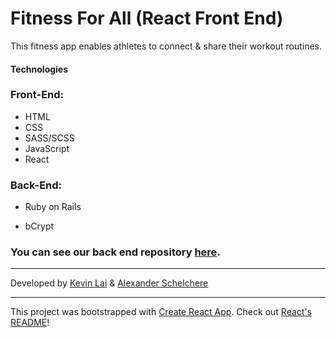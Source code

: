 # Fitness For All (React Front End)

This fitness app enables athletes to connect & share their workout routines.

#### Technologies

### **Front-End:**

- HTML
- CSS
- SASS/SCSS
- JavaScript
- React

### **Back-End:**

- Ruby on Rails

- bCrypt

### You can see our back end repository **[here](https://github.com/Lexscher/ffa-api)**.

---

Developed by [Kevin Lai](https://github.com/KevinLai76/) & [Alexander Schelchere](https://github.com/Lexscher)

---

This project was bootstrapped with [Create React App](https://github.com/facebook/create-react-app).
Check out [React's README](./React_README.md)!
